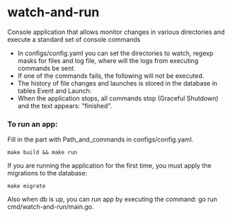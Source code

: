# watch-and-run
Console application that allows monitor changes in various directories and execute a standard set of console commands

- In configs/config.yaml you can set the directories to watch, regexp masks for files and log file, where will the logs from executing commands be sent.
- If one of the commands fails, the following will not be executed.
- The history of file changes and launches is stored in the database in tables Event and Launch:
- When the application stops, all commands stop (Graceful Shutdown) and the text appears: "finished".

### To run an app:

Fill in the part with Path_and_commands in configs/config.yaml.

```
make build && make run
```

If you are running the application for the first time, you must apply the migrations to the database:

```
make migrate
```

Also when db is up, you can run app by executing the command: go run cmd/watch-and-run/main.go.
